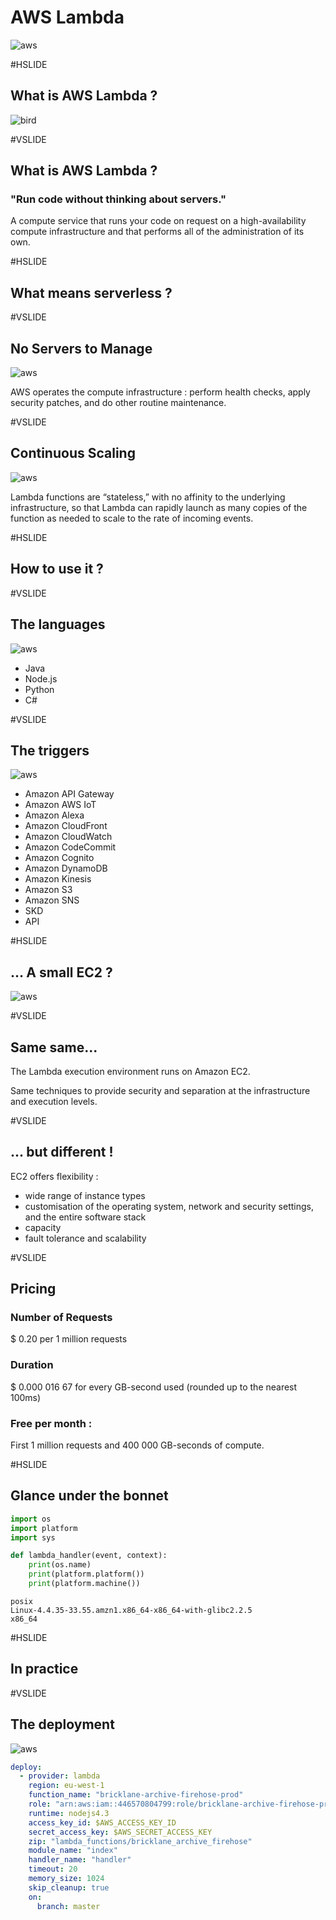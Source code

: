 # AWS Lambda

![aws](assets/img/aws-lambda.jpg)


#HSLIDE
## What is AWS Lambda ?

![bird](assets/img/its-a-bird.png)

#VSLIDE

## What is AWS Lambda ?

### "Run code without thinking about servers."

A compute service that runs your code on request on a high-availability compute infrastructure and that performs all of the administration of its own.


#HSLIDE
## What means serverless ?

#VSLIDE
## No Servers to Manage
![aws](assets/img/no-servers.png)

AWS operates the compute infrastructure : perform health checks, apply security patches, and do other routine maintenance.

#VSLIDE
## Continuous Scaling
![aws](assets/img/continous-scaling.png)

Lambda functions are “stateless,” with no affinity to the underlying infrastructure, so that Lambda can rapidly launch as many copies of the function as needed to scale to the rate of incoming events.


#HSLIDE
## How to use it ?

#VSLIDE
## The languages
![aws](assets/img/code.png)

- Java
- Node.js
- Python
- C#

#VSLIDE
## The triggers
![aws](assets/img/100x100_benefit_ingergration.png)

- Amazon API Gateway
- Amazon AWS IoT
- Amazon Alexa
- Amazon CloudFront
- Amazon CloudWatch
- Amazon CodeCommit
- Amazon Cognito
- Amazon DynamoDB
- Amazon Kinesis
- Amazon S3
- Amazon SNS
- SKD
- API


#HSLIDE
## ... A small EC2 ?  

![aws](assets/img/AWS_vs.png)

#VSLIDE
## Same same...

The Lambda execution environment runs on Amazon EC2.

Same techniques to provide security and separation at the infrastructure and execution levels.

#VSLIDE
## ... but different !
EC2 offers flexibility :
  - wide range of instance types
  - customisation of the operating system, network and security settings, and the entire software stack
  - capacity
  - fault tolerance and scalability

#VSLIDE
## Pricing
### Number of Requests
$ 0.20 per 1 million requests

### Duration
$ 0.000 016 67 for every GB-second used (rounded up to the nearest 100ms)

### Free per month :
First 1 million requests and 400 000 GB-seconds of compute.

#HSLIDE
## Glance under the bonnet
```python
import os
import platform
import sys

def lambda_handler(event, context):
    print(os.name)
    print(platform.platform())
    print(platform.machine())
```
```
posix
Linux-4.4.35-33.55.amzn1.x86_64-x86_64-with-glibc2.2.5
x86_64
```


#HSLIDE
## In practice

#VSLIDE
## The deployment
![aws](assets/img/travis-ci-icon.svg)

```yml
deploy:
  - provider: lambda
    region: eu-west-1
    function_name: "bricklane-archive-firehose-prod"
    role: "arn:aws:iam::446570804799:role/bricklane-archive-firehose-prod-role"
    runtime: nodejs4.3
    access_key_id: $AWS_ACCESS_KEY_ID
    secret_access_key: $AWS_SECRET_ACCESS_KEY
    zip: "lambda_functions/bricklane_archive_firehose"
    module_name: "index"
    handler_name: "handler"
    timeout: 20
    memory_size: 1024
    skip_cleanup: true
    on:
      branch: master

```
